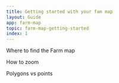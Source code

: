 ```yaml
---
title: Getting started with your fam map
layout: Guide
app: farm-map
topic: farm-map-getting-started
index: 1
---
```


Where to find the Farm map

How to zoom

Polygons vs points